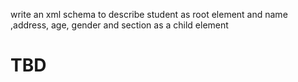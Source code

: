 write an xml schema to describe student as root element and name ,address, age, gender and section as a child element

# TBD
